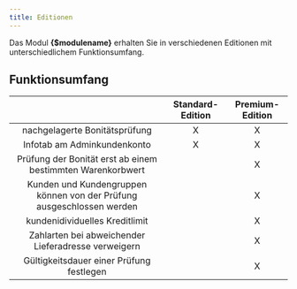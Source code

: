 ```yaml
---
title: Editionen
---
```


Das Modul **{$modulename}** erhalten Sie in verschiedenen Editionen mit unterschiedlichem Funktionsumfang. 

## Funktionsumfang

|                                                                       | Standard-Edition	| Premium-Edition	|
|:---------------------------------------------------------------------:|:-----------------:|:-----------------:|
| nachgelagerte Bonitätsprüfung                                         | X					| X					|
| Infotab am Adminkundenkonto                                           | X					| X					|
| Prüfung der Bonität erst ab einem bestimmten Warenkorbwert            | 					| X					|
| Kunden und Kundengruppen können von der Prüfung ausgeschlossen werden | 					| X					|
| kundenidividuelles Kreditlimit                                        | 					| X					|
| Zahlarten bei abweichender Lieferadresse verweigern                   | 					| X					|
| Gültigkeitsdauer einer Prüfung festlegen                              | 					| X					|


